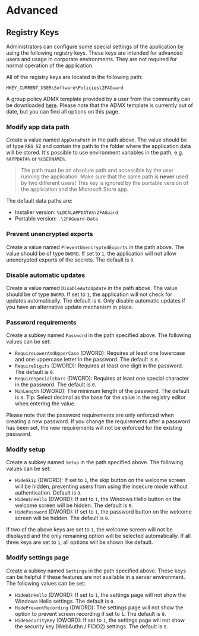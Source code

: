 # Advanced

## Registry Keys

Administrators can configure some special settings of the application by using the following registry keys. These keys are intended for advanced users and usage in corporate environments. They are not required for normal operation of the application.

All of the registry keys are located in the following path:

```
HKEY_CURRENT_USER\Software\Policies\2FAGuard
```

A group policy ADMX template provided by a user from the community can be downloaded [here](https://2faguard.app/static-content/2FAGuard-ADMX-Template.zip).
Please note that the ADMX template is currently out of date, but you can find all options on this page.

### Modify app data path

Create a value named `AppDataPath` in the path above. The value should be of type `REG_SZ` and contain the path to the folder where the application data will be stored. It's possible to use environment variables in the path, e.g. `%APPDATA%` or `%USERNAME%`.

> The path must be an absolute path and accessible by the user running the application. Make sure that the same path is **never** used by two different users! This key is ignored by the portable version of the application and the Microsoft Store app.

The default data paths are:

- Installer version: `%LOCALAPPDATA%\2FAGuard`
- Portable version: `.\2FAGuard-Data`

### Prevent unencrypted exports

Create a value named `PreventUnencryptedExports` in the path above. The value should be of type `DWORD`. If set to `1`, the application will not allow unencrypted exports of the secrets. The default is `0`.

### Disable automatic updates

Create a value named `DisableAutoUpdate` in the path above. The value should be of type `DWORD`. If set to `1`, the application will not check for updates automatically. The default is `0`.
Only disable automatic updates if you have an alternative update mechanism in place.

### Password requirements

Create a subkey named `Password` in the path specified above. The following values can be set:

- `RequireLowerAndUpperCase` (DWORD): Requires at least one lowercase and one uppercase letter in the password. The default is `0`.
- `RequireDigits` (DWORD): Requires at least one digit in the password. The default is `0`.
- `RequireSpecialChars` (DWORD): Requires at least one special character in the password. The default is `0`.
- `MinLength` (DWORD): The minimum length of the password. The default is `8`. Tip: Select decimal as the base for the value in the registry editor when entering the value.

Please note that the password requirements are only enforced when creating a new password. If you change the requirements after a password has been set, the new requirements will not be enforced for the existing password.

### Modify setup

Create a subkey named `Setup` in the path specified above. The following values can be set:

- `HideSkip` (DWORD): If set to `1`, the skip button on the welcome screen will be hidden, preventing users from using the insecure mode without authentication. Default is `0`.
- `HideWinHello` (DWORD): If set to `1`, the Windows Hello button on the welcome screen will be hidden. The default is `0`.
- `HidePassword` (DWORD): If set to `1`, the password button on the welcome screen will be hidden. The default is `0`.

If two of the above keys are set to `1`, the welcome screen will not be displayed and the only remaining option will be selected automatically. If all three keys are set to `1`, all options will be shown like default.

### Modify settings page

Create a subkey named `Settings` in the path specified above. These keys can be helpful if these features are not available in a server environment. The following values can be set:

- `HideWinHello` (DWORD): If set to `1`, the settings page will not show the Windows Hello settings. The default is `0`.
- `HidePreventRecording` (DWORD): The settings page will not show the option to prevent screen recording if set to `1`. The default is `0`.
- `HideSecurityKey` (DWORD): If set to `1`, the settings page will not show the security key (WebAuthn / FIDO2) settings. The default is `0`.
